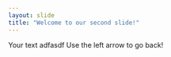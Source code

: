 ```yaml
---
layout: slide
title: "Welcome to our second slide!"
---
```

Your text adfasdf
Use the left arrow to go back!
